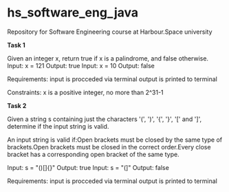 # hs_software_eng_java
Repository for Software Engineering course at Harbour.Space university


**Task 1**

Given an integer x, return true if x is a palindrome, and false otherwise.
Input: x = 121 Output: true
Input: x = 10 Output: false

Requirements:
input is procceded via terminal
output is printed to terminal 

Constraints:
x is a positive integer, no more than 2^31-1


**Task 2**

Given a string s containing just the characters '(', ')', '{', '}', '[' and ']', determine if the input string is valid.

An input string is valid if:Open brackets must be closed by the same type of brackets.Open brackets must be closed in the correct order.Every close bracket has a corresponding open bracket of the same type.

Input: s = "()[]{}" Output: true
Input: s = "(]" Output: false


Requirements:
input is procceded via terminal
output is printed to terminal 
